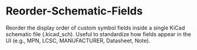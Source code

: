 # Reorder-Schematic-Fields
Reorder the display order of custom symbol fields inside a single KiCad schematic file (.kicad_sch). Useful to standardize how fields appear in the UI (e.g., MPN, LCSC, MANUFACTURER, Datasheet, Note).
